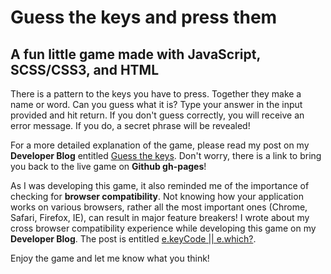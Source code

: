 # Guess the keys and press them

## A fun little game made with JavaScript, SCSS/CSS3, and HTML

There is a pattern to the keys you have to press. Together they make a name or word. Can you guess what it is? Type your answer in the input provided and hit return. If you don't guess correctly, you will receive an error message. If you do, a secret phrase will be revealed!

For a more detailed explanation of the game, please read my post on my **Developer Blog** entitled [Guess the keys](https://www.mariadcampbell.com/blog/guess-the-keys/). Don't worry, there is a link to bring you back to the live game on **Github gh-pages**!

As I was developing this game, it also reminded me of the importance of checking for **browser compatibility**. Not knowing how your application works on various browsers, rather all the most important ones (Chrome, Safari, Firefox, IE), can result in major feature breakers! I wrote about my cross browser compatibility experience while developing this game on my **Developer Blog**. The post is entitled [e.keyCode || e.which?](https://www.mariadcampbell.com/blog/e-keycode-e-which/).

Enjoy the game and let me know what you think!
